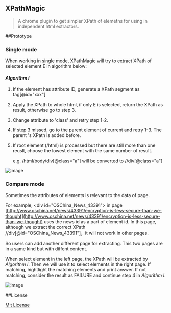 XPathMagic
-------
>A chrome plugin to get simpler XPath of elemetns for using in independent html extractors.

##Prototype

### Single mode

When working in single mode, XPathMagic will try to extract XPath of selected element E in algorithm below:

#### *Algorithm I*

1. If the element has attribute ID, generate a XPath segment as tag[@id="xxx"]
2. Apply the XPath to whole html, if only E is selected, return the XPath as result, otherwise go to step 3.
3. Change attribute to 'class' and retry step 1-2.
4. If step 3 missed, go to the parent element of current and retry 1-3. The parent 's XPath is added before.
5. If root element (/html) is processed but there are still more than one reuslt, choose the lowest element with the same number of result. 

	e.g. /html/body/div[@class="a"] will be converted to //div[@class="a"]

![
image](https://raw.github.com/code4craft/xpathmagic/master/images/single.png)

### Compare mode

Sometimes the attributes of elements is relevant to the data of page. 

For example, &lt;div id="OSChina_News_43391"&gt; in page [http://www.oschina.net/news/43391/encryption-is-less-secure-than-we-thought](http://www.oschina.net/news/43391/encryption-is-less-secure-than-we-thought) uses the news id as a part of element id. In this page, although we extract the correct XPath //div[@id="OSChina_News_43391"]，it will not work in other pages.

So users can add another different page for extracting. This two pages are in a same kind but with diffent content.

When select element in the left page, the XPath will be extracted by *Algorithm I*. Then we will use it to select elements in the right page. If matching, hightlight the matching elements and print answer. If not matching, consider the result as FAILURE and continue step 4 in *Algorithm I*.

![image](https://raw.github.com/code4craft/xpathmagic/master/images/compare.png)

##License

[Mit License](http://opensource.org/licenses/MIT)